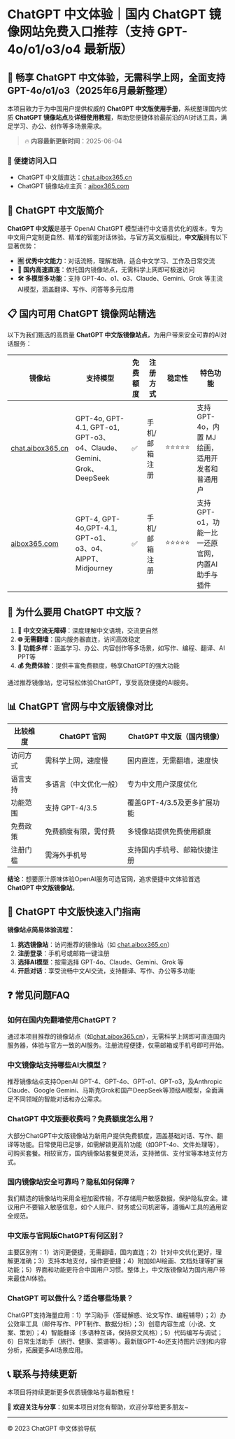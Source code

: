 # ChatGPT 中文体验｜国内 ChatGPT 镜像网站免费入口推荐（支持 GPT-4o/o1/o3/o4 最新版）

## 📢 畅享 ChatGPT 中文体验，无需科学上网，全面支持 GPT-4o/o1/o3（2025年6月最新整理）

本项目致力于为中国用户提供权威的 **ChatGPT 中文版使用手册**，系统整理国内优质 **ChatGPT 镜像站点**及**详细使用教程**，帮助您便捷体验最前沿的AI对话工具，满足学习、办公、创作等多场景需求。

> 🔥 **内容最新更新时间**：2025-06-04

### 🚀 便捷访问入口

- ChatGPT 中文版直达：[chat.aibox365.cn](https://chat.aibox365.cn)
- ChatGPT 镜像站点主页：[aibox365.com](https://aibox365.com)

## 🤔 ChatGPT 中文版简介

**ChatGPT 中文版**是基于 OpenAI ChatGPT 模型进行中文语言优化的版本，专为中文用户定制更自然、精准的智能对话体验。与官方英文版相比，**中文版**拥有以下显著优势：

- **🈶 优秀中文能力**：对话流畅，理解准确，适合中文学习、工作及日常交流
- **🚀 国内高速直连**：依托国内镜像站点，无需科学上网即可极速访问
- **🛠️ 多模型多功能**：支持 GPT-4o、o1、o3、Claude、Gemini、Grok 等主流AI模型，涵盖翻译、写作、问答等多元应用

## 📋 国内可用 ChatGPT 镜像网站精选

以下为我们甄选的高质量 **ChatGPT 中文版镜像站点**，为用户带来安全可靠的AI对话服务：

| 镜像站 | 支持模型 | 免费额度 | 注册方式 | 稳定性 | 特色功能 |
|--------|----------|----------|----------|--------|----------|
| [chat.aibox365.cn](https://chat.aibox365.cn) | GPT-4o, GPT-4.1, GPT-o1, GPT-o3、o4、Claude、Gemini、Grok、DeepSeek | ✅ | 手机/邮箱注册 | ⭐⭐⭐⭐⭐ | 支持 GPT-4o，内置 MJ 绘画，适用开发者和普通用户 |
| [aibox365.com](https://aibox365.com) | GPT-4, GPT-4o,GPT-4.1, GPT-o1、o3、o4、AIPPT、Midjourney | ✅ | 手机/邮箱注册 | ⭐⭐⭐⭐⭐ | 支持 GPT-o1，功能一比一还原官网，内置AI助手与插件 |

## 🌟 为什么要用 ChatGPT 中文版？

1. **📝 中文交流无障碍**：深度理解中文语境，交流更自然
2. **🌐 无需翻墙**：国内服务器直连，访问高效稳定
3. **🎯 功能多样**：涵盖学习、办公、内容创作等多场景，如写作、编程、翻译、AI PPT等
4. **💰 免费体验**：提供丰富免费额度，畅享ChatGPT的强大功能

通过推荐镜像站，您可轻松体验ChatGPT，享受高效便捷的AI服务。

## 📊 ChatGPT 官网与中文版镜像对比

| 比较维度 | ChatGPT 官网 | ChatGPT 中文版（国内镜像） |
|----------|--------------|---------------------------|
| 访问方式 | 需科学上网，速度慢 | 国内直连，无需翻墙，速度快 |
| 语言支持 | 多语言（中文优化一般） | 专为中文用户深度优化 |
| 功能范围 | 支持 GPT-4/3.5 | 覆盖GPT-4/3.5及更多扩展功能 |
| 免费政策 | 免费额度有限，需付费 | 多镜像站提供免费使用额度 |
| 注册门槛 | 需海外手机号 | 支持国内手机号、邮箱快捷注册 |

**结论**：想要原汁原味体验OpenAI服务可选官网，追求便捷中文体验首选 **ChatGPT 中文版镜像站**。

## 📝 ChatGPT 中文版快速入门指南

**镜像站点简易体验流程：**

1. **挑选镜像站**：访问推荐的镜像站（如 [chat.aibox365.cn](https://chat.aibox365.cn)）
2. **注册登录**：手机号或邮箱一键注册
3. **选择AI模型**：按需选择 GPT-4o、Claude、Gemini、Grok 等
4. **开启对话**：享受流畅中文AI交流，支持翻译、写作、办公等多功能

## ❓ 常见问题FAQ

### 如何在国内免翻墙使用ChatGPT？

通过本项目推荐的镜像站点（如[chat.aibox365.cn](https://chat.aibox365.cn)），无需科学上网即可直连国内服务器，体验与官方一致的AI服务。注册流程便捷，仅需邮箱或手机号即可开始。

### 中文镜像站支持哪些AI大模型？

推荐镜像站点支持OpenAI GPT-4、GPT-4o、GPT-o1、GPT-o3，及Anthropic Claude、Google Gemini、马斯克Grok和国产DeepSeek等顶级AI模型，全面满足不同领域的智能对话和办公需求。

### ChatGPT 中文版要收费吗？免费额度怎么用？

大部分ChatGPT中文版镜像站为新用户提供免费额度，涵盖基础对话、写作、翻译等功能。日常使用已足够，如需解锁更高阶功能（如GPT-4o、文件处理等），可购买套餐。相较官方，国内镜像站套餐更灵活，支持微信、支付宝等本地支付方式。

### 国内镜像站安全可靠吗？隐私如何保障？

我们精选的镜像站均采用全程加密传输，不存储用户敏感数据，保护隐私安全。建议用户不要输入敏感信息，如个人账户、财务或公司机密等，遵循AI工具的通用安全规范。

### 中文版与官网版ChatGPT有何区别？

主要区别有：1）访问更便捷，无需翻墙，国内直连；2）针对中文优化更好，理解更准确；3）支持本地支付，操作更便捷；4）附加如AI绘画、文档处理等扩展功能；5）界面和功能更符合中国用户习惯。整体上，中文版镜像站为国内用户带来最佳AI体验。

### ChatGPT 可以做什么？适合哪些场景？

ChatGPT支持海量应用：1）学习助手（答疑解惑、论文写作、编程辅导）；2）办公效率工具（邮件写作、PPT制作、数据分析）；3）创意内容生成（小说、文案、策划）；4）智能翻译（多语种互译，保持原文风格）；5）代码编写与调试；6）日常生活助手（旅行、健康、菜谱等）。最新版GPT-4o还支持图片识别和内容分析，拓展更多AI场景应用。

## 📞 联系与持续更新

本项目将持续更新更多优质镜像站与最新教程！

🌟 **欢迎关注与分享**：如果本项目对您有帮助，欢迎分享给更多朋友~

---

© 2023 ChatGPT 中文体验导航

